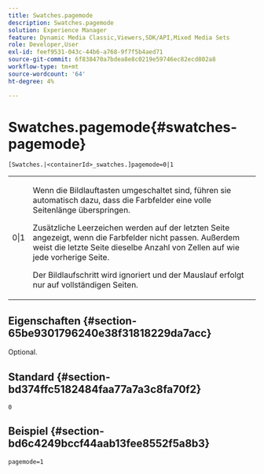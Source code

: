 ```yaml
---
title: Swatches.pagemode
description: Swatches.pagemode
solution: Experience Manager
feature: Dynamic Media Classic,Viewers,SDK/API,Mixed Media Sets
role: Developer,User
exl-id: feef9531-043c-44b6-a768-9f7f5b4aed71
source-git-commit: 6f838470a7bdea8e8c0219e59746ec82ecd802a8
workflow-type: tm+mt
source-wordcount: '64'
ht-degree: 4%

---
```


# Swatches.pagemode{#swatches-pagemode}

`[Swatches.|<containerId>_swatches.]pagemode=0|1`

<table id="table_52306D2150BC4EE2BD4CE4C718E96CC0"> 
 <tbody> 
  <tr> 
   <td colname="col1"> <p> <span class="codeph"> 0|1 </span> </p> </td> 
   <td colname="col2"> <p> Wenn die Bildlauftasten umgeschaltet sind, führen sie automatisch dazu, dass die Farbfelder eine volle Seitenlänge überspringen. </p> <p>Zusätzliche Leerzeichen werden auf der letzten Seite angezeigt, wenn die Farbfelder nicht passen. Außerdem weist die letzte Seite dieselbe Anzahl von Zellen auf wie jede vorherige Seite. </p> <p>Der Bildlaufschritt wird ignoriert und der Mauslauf erfolgt nur auf vollständigen Seiten. </p> </td> 
  </tr> 
 </tbody> 
</table>

## Eigenschaften {#section-65be9301796240e38f31818229da7acc}

Optional.

## Standard {#section-bd374ffc5182484faa77a7a3c8fa70f2}

`0`

## Beispiel {#section-bd6c4249bccf44aab13fee8552f5a8b3}

`pagemode=1`
